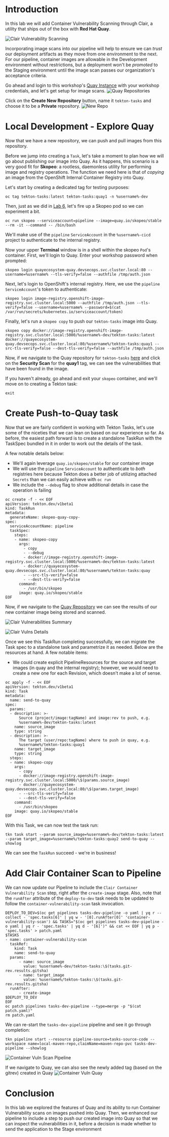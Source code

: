 # Introduction

In this lab we will add Container Vulnerability Scanning through Clair, a utility that ships out of the box with **Red Hat Quay**.

![Clair Vulnerability Scanning](images/openshift-pipeline-quay.png)

Incorporating image scans into our pipeline will help to ensure we can *trust* our deployment artifacts as they move from one environment to the next. For our pipeline, container images are allowable in the Development environment without restrictions, but a deployment won't be *promoted* to the Staging environment until the image scan passes our organization's acceptance criteria.

Go ahead and login to this workshop's [Quay Instance](https://quay.%cluster_subdomain%) with your workshop credentials, and let's get setup for image scans.
![Quay Repositories](images/quay_repos.png)

Click on the **Create New Repository** button, name it `tekton-tasks` and choose it to be a **Private** repository. 
![New Repo](images/quay_new_repo.png)


# Local Development - Explore Quay

Now that we have a new repository, we can push and pull images from this repository.

Before we jump into creating a `Task`, let's take a moment to plan how we will go about publishing our image into Quay. As it happens, this scenario is a very good fit for **Skopeo**: a rootless, daemonless utility for performing image and registry operations. The function we need here is that of *copying* an image from the OpenShift Internal Container Registry into Quay. 

Let's start by creating a dedicated tag for testing purposes:

```execute
oc tag tekton-tasks:latest tekton-tasks:quay1 -n %username%-dev
```

Then, just as we did in [Lab 6](lab06.md), let's fire up a Skopeo pod so we can experiment a bit.

```execute
oc run skopeo --serviceaccount=pipeline --image=quay.io/skopeo/stable --rm -it --command -- /bin/bash
```

We'll make use of the `pipeline` `ServiceAccount` in the `%username%-cicd` project to authenticate to the internal registry.

Now your upper **Terminal** window is in a shell within the skopeo `Pod`'s container. First, we'll login to Quay. Enter your workshop password when prompted:

```execute
skopeo login quayecosystem-quay.devsecops.svc.cluster.local:80 --username=%username% --tls-verify=false --authfile /tmp/auth.json
```

Next, let's login to OpenShift's internal registry. Here, we use the `pipeline` `ServiceAccount`'s token to authenticate:

```execute
skopeo login image-registry.openshift-image-registry.svc.cluster.local:5000 --authfile /tmp/auth.json --tls-verify=false --username=%username% --password=$(cat /var/run/secrets/kubernetes.io/serviceaccount/token)
```

Finally, let's run a `skopeo copy` to push our `tekton-tasks` image into Quay.

```execute
skopeo copy docker://image-registry.openshift-image-registry.svc.cluster.local:5000/%username%-dev/tekton-tasks:latest docker://quayecosystem-quay.devsecops.svc.cluster.local:80/%username%/tekton-tasks:quay1 --src-tls-verify=false --dest-tls-verify=false --authfile /tmp/auth.json

```

Now, if we navigate to the Quay repository for `tekton-tasks` [here](https://quay.%cluster_subdomain%/repository/%username%/tekton-tasks?tab=tags) and click on the **Security Scan** for the **quay1** tag, we can see the vulnerabilities that have been found in the image. 

If you haven't already, go ahead and exit your `skopeo` container, and we'll move on to creating a Tekton task:

```execute
exit
```

# Create Push-to-Quay task

Now that we are fairly confident in working with Tekton Tasks, let's use some of the niceties that we can lean on based on our experience so far. As before, the easiest path forward is to create a standalone TaskRun with the TaskSpec bundled in it in order to work out the details of the task. 

A few notable details below: 
* We'll again leverage `quay.io/skopeo/stable` for our container image
* We will use the `pipeline` `ServiceAccount` to authenticate to *both* registries here because Tekton does a better job of utilizing attached `Secrets` than we can easily achieve with `oc run`
* We include the `--debug` flag to show additional details in case the operation is failing


```execute
oc create -f - << EOF
apiVersion: tekton.dev/v1beta1
kind: TaskRun
metadata:
  generateName: skopeo-quay-copy-
spec:
  serviceAccountName: pipeline
  taskSpec:
    steps:
    - name: skopeo-copy
      args:
        - copy 
        - --debug
        - docker://image-registry.openshift-image-registry.svc.cluster.local:5000/%username%-dev/tekton-tasks:latest  
        - docker://quayecosystem-quay.devsecops.svc.cluster.local:80/%username%/tekton-tasks:quay
        - --src-tls-verify=false 
        - --dest-tls-verify=false
      command:
        - /usr/bin/skopeo
      image: quay.io/skopeo/stable
EOF
```
Now, if we navigate to the [Quay Repository](https://quay.%cluster_subdomain%/repository/%username%/tekton-tasks) we can see the results of our new container image being stored and scanned. 

![Clair Vulnerabilities Summary](images/quay_clair_vulns_summary.png)

![Clair Vulns Details](images/quay_vulns_details.png)

Once we see this TaskRun completing successfully, we can migrate the Task spec to a standalone task and parametrize it as needed. Below are the resources at hand. A few notable items:
* We could create explicit PipelineResources for the source and target images (in quay and the internal registry); however, we would need to create a new one for each Revision, which doesn't make a lot of sense.  

```execute
oc apply -f - << EOF
apiVersion: tekton.dev/v1beta1
kind: Task
metadata:
  name: send-to-quay
spec:
  params:
  - description: >-
      Source (project/image:tagName) and image:rev to push, e.g.
      %username%-dev/tekton-tasks:latest
    name: source_image
    type: string
  - description: >-
      The target (user/repo:tagName) where to push in quay, e.g.
      %username%/tekton-tasks:quay1
    name: target_image
    type: string
  steps:
  - name: skopeo-copy
    args:
      - copy 
      - docker://image-registry.openshift-image-registry.svc.cluster.local:5000/\$(params.source_image)
      - docker://quayecosystem-quay.devsecops.svc.cluster.local:80/\$(params.target_image)
      - --src-tls-verify=false 
      - --dest-tls-verify=false
    command:
      - /usr/bin/skopeo
    image: quay.io/skopeo/stable
EOF
```

With this Task, we can now test the task run:
```execute
tkn task start --param source_image=%username%-dev/tekton-tasks:latest --param target_image=%username%/tekton-tasks:quay2 send-to-quay --showlog
```

We can see the `TaskRun` succeed - we're in business! 


# Add Clair Container Scan to Pipeline

We can now update our Pipeline to include the `Clair Container Vulnerability Scan` step, right after the `create-image` stage.  Also, note that the `runAfter` attribute of the `deploy-to-dev` task needs to be updated to follow the `container-vulnerability-scan` task invocation. 

```execute
DEPLOY_TO_DEV=$(oc get pipelines tasks-dev-pipeline -o yaml | yq r --collect - 'spec.tasks[6]' | yq w - '[0].runAfter[0]' 'container-vulnerability-scan') && TASKS="$(oc get pipelines tasks-dev-pipeline -o yaml | yq r - 'spec.tasks' | yq d - '[6]')" && cat << EOF | yq p - 'spec.tasks' > patch.yaml
$TASKS
- name: container-vulnerability-scan
  taskRef:
    kind: Task
    name: send-to-quay
  params:
      - name: source_image
        value: %username%-dev/tekton-tasks:\$(tasks.git-rev.results.gitsha)
      - name: target_image
        value: %username%/tekton-tasks:\$(tasks.git-rev.results.gitsha)
  runAfter:
      - create-image
$DEPLOY_TO_DEV
EOF
oc patch pipelines tasks-dev-pipeline --type=merge -p "$(cat patch.yaml)"
rm patch.yaml
```

We can re-start the `tasks-dev-pipeline` pipeline and see it go through completion: 
```execute
tkn pipeline start --resource pipeline-source=tasks-source-code --workspace name=local-maven-repo,claimName=maven-repo-pvc tasks-dev-pipeline --showlog
```

![Container Vuln Scan Pipeline](images/pipeline_results_container_vuln_scan.png)

If we navigate to Quay, we can also see the newly added tag (based on the gitrev) created in Quay
![Container Vuln Quay](images/quay_container_vuln_scan_queued.png)

# Conclusion

In this lab we explored the features of Quay and its ability to run Container Vulnerability scans on images pushed into Quay. Then, we enhanced our pipeline to include a step to push our created image into Quay so that we can inspect the vulnerabilities in it, before a decision is made whether to send the application to the Stage environment